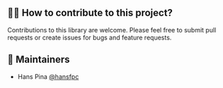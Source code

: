 ## 🫶🏻 How to contribute to this project?

Contributions to this library are welcome. Please feel free to submit pull requests or create issues for bugs and feature requests.

## 🤝 Maintainers

- Hans Pina [@hansfpc](https://github.com/hansfpc)
